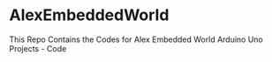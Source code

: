 # AlexEmbeddedWorld

This Repo Contains the Codes for Alex Embedded World 
Arduino Uno Projects - Code
